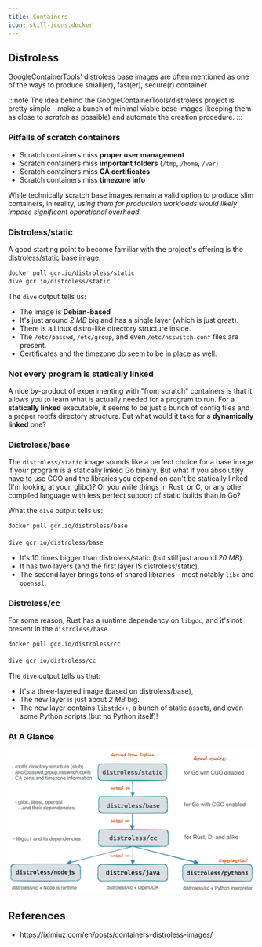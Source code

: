 ```yaml
---
title: Containers
icon: skill-icons:docker
---
```


## Distroless

[GoogleContainerTools' distroless](https://github.com/GoogleContainerTools/distroless) base images
are often mentioned as one of the ways to produce small(er), fast(er), secure(r) container.

:::note
The idea behind the GoogleContainerTools/distroless project is pretty simple - make a bunch of minimal viable base
images (keeping them as close to _scratch_ as possible) and automate the creation procedure.
:::

### Pitfalls of scratch containers

- Scratch containers miss **proper user management**
- Scratch containers miss **important folders** (`/tmp`, `/home`, `/var`)
- Scratch containers miss **CA certificates**
- Scratch containers miss **timezone info**

While technically scratch base images remain a valid option to produce slim containers, in reality, _using them for
production workloads would likely impose significant operational overhead_.

### Distroless/static

A good starting point to become familiar with the project's offering is the distroless/static base image:

```bash title="dive into distroless/static"
docker pull gcr.io/distroless/static
dive gcr.io/distroless/static
```

The `dive` output tells us:

- The image is **Debian-based**
- It's just around _2 MB_ big and has a single layer (which is just great).
- There is a Linux distro-like directory structure inside.
- The `/etc/passwd`, `/etc/group`, and even `/etc/nsswitch.conf` files are present.
- Certificates and the timezone db seem to be in place as well.

### Not every program is statically linked

A nice by-product of experimenting with "from scratch" containers is that it allows you to learn what is actually needed for a program to run.
For a **statically linked** executable, it seems to be just a bunch of config files and a proper rootfs directory structure.
But what would it take for a **dynamically linked** one?

### Distroless/base

The `distroless/static` image sounds like a perfect choice for a base image if your program is a
statically linked Go binary.
But what if you absolutely have to use CGO and the libraries you depend on can't be statically linked
(I'm looking at your, glibc)?
Or you write things in Rust, or C, or any other compiled language with less perfect support of static builds than in Go?

What the `dive` output tells us:

```bash title="dive into distroless/base"
docker pull gcr.io/distroless/base

dive gcr.io/distroless/base
```

- It's 10 times bigger than distroless/static (but still just around _20 MB_).
- It has two layers (and the first layer IS distroless/static).
- The second layer brings tons of shared libraries - most notably `libc` and `openssl`.

### Distroless/cc

For some reason, Rust has a runtime dependency on `libgcc`, and it's not present in the `distroless/base`.

```bash title="dive into distroless/cc"
docker pull gcr.io/distroless/cc

dive gcr.io/distroless/cc
```

The `dive` output tells us that:

- It's a three-layered image (based on distroless/base),
- The new layer is just about _2 MB_ big.
- The new layer contains `libstdc++`, a bunch of static assets, and even some Python scripts (but no Python itself)!

### At A Glance

![distroless-at-a-glance](./containers/distroless-at-a-glance.png)

## References

- <https://iximiuz.com/en/posts/containers-distroless-images/>
